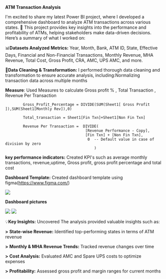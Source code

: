  **ATM Transaction Analysis**

I'm excited to share my latest Power BI project, where I developed a comprehensive dashboard to analyze ATM transactions across various states. 🏧 This project provides key insights into the performance and profitability of ATMs, helping stakeholders make data-driven decisions. Here’s a summary of what I worked on:

📊**Datasets Analyzed**
**Metrics:** Year, Month, Bank, ATM ID, State, Effective Days, Financial and Non-Financial Transactions, Monthly Revenue, MHA Revenue, Total Cost, Gross Profit, CRA, AMC, UPS AMC, and more.

🔄**Data Cleaning & Transformation:** I performed thorough data cleaning and transformation to ensure accurate analysis, including:Normalizing transaction data across multiple months

  **Measure**: Used Measures to calculate Gross profit % , Total Transaction , Revenue Per Transaction 

            Gross_Profit_Percentage = DIVIDE(SUM(Sheet1[ Gross Profit ]),SUM(Sheet1[Monthly Rev]),0)

            Total_transaction = Sheet1[Fin Txn]+Sheet1[Non Fin Txn]

            Revenue Per Transaction =  DIVIDE(
                                        [Revenue Performance - Copy],
                                        [Fin Txn] + [Non Fin Txn],
                                         0  -- Default value in case of division by zero
                                            )

 **key performance indicators:** Created KPI's such as average monthly transactions, revenue,uptime, Gross profit, gross profit percentage and total cost

 **Dashboard Template:** Created dashboard template using figma(https://www.figma.com/)
 
 
 <image src="https://github.com/Vijay-soundhariya/ATM-Transaction-Analysis-Dashboard/blob/main/ATM%20analytics%20template.png">


**Dashboard pictures**

<image src="https://github.com/Vijay-soundhariya/ATM-Transaction-Analysis-Dashboard/blob/main/atm%20home.png">


<image src="https://github.com/Vijay-soundhariya/ATM-Transaction-Analysis-Dashboard/blob/main/atm%20dashboard.png">



💡**Key Insights:** Uncovered The analysis provided valuable insights such as:

  **>** **State-wise Revenue:** Identified top-performing states in terms of ATM revenue
  
  **>** **Monthly & MHA Revenue Trends:** Tracked revenue changes over time
  
  **>** **Cost Analysis:** Evaluated AMC and Spare UPS costs to optimize expenses
  
  **>** **Profitability:** Assessed gross profit and margin ranges for current months
